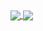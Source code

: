 <a href="https://github.com/bjwktcsnzh">
  <img align="center" src="https://github-readme-stats.vercel.app/api?username=bjwktcsnzh&count_private=true&show_icons=true&theme=chartreuse-light" />
</a>
<a href="https://github.com/bjwktcsnzh">
  <img align="center" src="https://github-readme-stats.vercel.app/api/top-langs/?username=bjwktcsnzh&layout=compact&theme=chartreuse-light&langs_count=8" />
</a>


